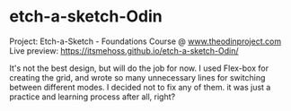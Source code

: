# etch-a-sketch-Odin
Project: Etch-a-Sketch - Foundations Course @ www.theodinproject.com
Live preview: https://itsmehoss.github.io/etch-a-sketch-Odin/

It's not the best design, but will do the job for now.
I used Flex-box for creating the grid, and wrote so many unnecessary lines for
switching between different modes. I decided not to fix any of them.
it was just a practice and learning process after all, right?

